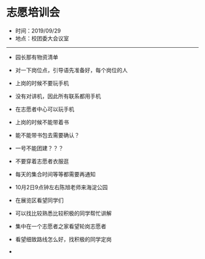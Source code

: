 # 志愿培训会

* 时间：2019/09/29 
* 地点：校团委大会议室

---

* 园长那有物资清单
* 对一下岗位点，引导语先准备好，每个岗位的人
* 上岗的时候不要玩手机
* 没有对讲机，因此所有联系都用手机
* 在志愿者中心可以玩手机
* 上岗的时候不能带着书
* 能不能带书包去需要确认？
* 一号不能团建？？？
* 不要穿着志愿者衣服逛
* 每天的集合时间等等都需要再通知


* 10月2日9点钟左右陈旭老师来海淀公园
* 在展览区看望同学们
* 可以找比较熟悉比较积极的同学帮忙讲解
* 集中在一个志愿者之家看望轮岗志愿者
* 看望细致路线怎么好，找积极的同学定岗
* 
